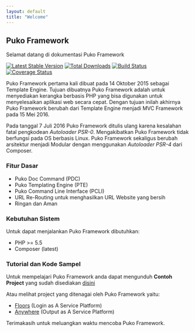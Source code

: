 ```yaml
---
layout: default
title: "Welcome"
---
```


<div class="page-header">
    <h2>Puko Framework</h2>
</div>

Selamat datang di dokumentasi Puko Framework

[![Latest Stable Version](https://poser.pugx.org/puko/framework/v/stable)](https://packagist.org/packages/puko/framework)
[![Total Downloads](https://poser.pugx.org/puko/framework/downloads)](https://packagist.org/packages/puko/framework)
[![Build Status](https://travis-ci.org/Velliz/pukoframework.svg?branch=master)](https://travis-ci.org/Velliz/pukoframework)
[![Coverage Status](https://coveralls.io/repos/github/Velliz/pukoframework/badge.svg?branch=master)](https://coveralls.io/github/Velliz/pukoframework?branch=master)

Puko Framework pertama kali dibuat pada 14 Oktober 2015 sebagai Template Engine.
Tujuan dibuatnya Puko Framework adalah untuk menyediakan kerangka berbasis PHP 
yang bisa digunakan untuk menyelesaikan aplikasi web secara cepat.
Dengan tujuan inilah akhirnya Puko Framework berubah dari Template Engine menjadi MVC Framework pada 15 Mei 2016.

Pada tanggal 7 Juli 2016 Puko Framework ditulis ulang karena kesalahan fatal pengkodean *Autoloader PSR-0*. 
Mengakibatkan Puko Framework tidak berfungsi pada OS berbasis Linux.
Puko Framework sekaligus berubah arsitektur menjadi Modular dengan menggunakan *Autoloader PSR-4* dari Composer.

### Fitur Dasar

* Puko Doc Command (PDC)
* Puko Templating Engine (PTE)
* Puko Command Line Interface (PCLI)
* URL Re-Routing untuk menghasilkan URL Website yang bersih
* Ringan dan Aman

### Kebutuhan Sistem

Untuk dapat menjalankan Puko Framework dibutuhkan:

- PHP >= 5.5
- Composer (latest)

### Tutorial dan Kode Sampel

Untuk mempelajari Puko Framework anda dapat mengunduh **Contoh Project** yang sudah disediakan [disini](https://github.com/Velliz/pukoexample)

Atau melihat project yang ditenagai oleh Puko Framework yaitu:

* [Floors](https://github.com/Velliz/floors) (Login as A Service Platform)
* [Anywhere](https://github.com/Velliz/anywhere) (Output as A Service Platform)

Terimakasih untuk meluangkan waktu mencoba Puko Framework.